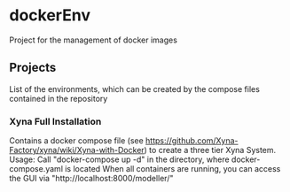 # dockerEnv
Project for the management of docker images

## Projects

List of the environments, which can be created by the compose files contained in the repository


### Xyna Full Installation

Contains a docker compose file (see https://github.com/Xyna-Factory/xyna/wiki/Xyna-with-Docker) to create a three tier Xyna System.
Usage: Call "docker-compose up -d" in the directory, where docker-compose.yaml is located
When all containers are running, you can access the GUI via "http://localhost:8000/modeller/"
